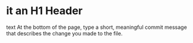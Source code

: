 # it an H1 Header
text At the bottom of the page, type a short, meaningful commit message that describes the change you made to the file.
